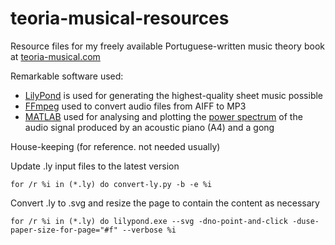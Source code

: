 # teoria-musical-resources

Resource files for my freely available Portuguese-written music theory book at [teoria-musical.com](https://teoria-musical.com/)

Remarkable software used:

+ [LilyPond](https://lilypond.org/) is used for generating the highest-quality sheet music possible
+ [FFmpeg](https://ffmpeg.org/) used to convert audio files from AIFF to MP3
+ [MATLAB](https://www.mathworks.com/) used for analysing and plotting the [power spectrum](https://www.mathworks.com/help/signal/ref/pspectrum.html) of the audio signal produced by an acoustic piano (A4) and a gong

House-keeping (for reference. not needed usually)

Update .ly input files to the latest version
```
for /r %i in (*.ly) do convert-ly.py -b -e %i
```

Convert .ly to .svg and resize the page to contain the content as necessary
```
for /r %i in (*.ly) do lilypond.exe --svg -dno-point-and-click -duse-paper-size-for-page="#f" --verbose %i
```
